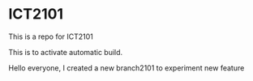 # ICT2101
This is a repo for ICT2101

This is to activate automatic build. 

Hello everyone,
I created a new branch2101 to experiment new feature
